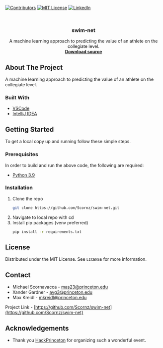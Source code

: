 [![Contributors][contributors-shield]][contributors-url]
[![MIT License][license-shield]][license-url]
[![LinkedIn][linkedin-shield]][linkedin-url]

<!-- PROJECT LOGO -->
<br />
<p align="center">
  <h3 align="center">swim-net</h3>

  <p align="center">
    A machine learning approach to predicting the value of an athlete on the collegiate level.
    <br />
    <a href="https://github.com/Scornz/swim-net/archive/refs/heads/main.zip"><strong>Download source</strong></a>
    <br />
  </p>
</p>

<!-- ABOUT THE PROJECT -->

## About The Project

A machine learning approach to predicting the value of an athlete on the collegiate level.

<!--Using times and performance from highschool, the aim is to be able to accurately and efficiently predict an athlete's
performance in collegiate athletics.-->

### Built With

-   [VSCode](https://code.visualstudio.com/)
-   [IntelliJ IDEA](https://www.jetbrains.com/idea/)

<!-- GETTING STARTED -->

## Getting Started

To get a local copy up and running follow these simple steps.

### Prerequisites

In order to build and run the above code, the following are required:

-   [Python 3.9](https://www.python.org/downloads/release/python-390/)

### Installation

1. Clone the repo
    ```sh
    git clone https://github.com/Scornz/swim-net.git
    ```
2. Navigate to local repo with cd
3. Install pip packages (venv preferred)
    ```sh
    pip install -r requirements.txt
    ```

<!-- LICENSE -->

## License

Distributed under the MIT License. See `LICENSE` for more information.

<!-- CONTACT -->

## Contact

-   Michael Scornavacca - [mas23@princeton.edu](mailto:mas23@princeton.edu?subject=[GitHub]%20Source%20swim-net%20)
-   Xander Gardner - [avg3@princeton.edu](mailto:avg3@princeton.edu?subject=[GitHub]%20Source%20swim-net%20)
-   Max Kreidl - [mkreidl@princeton.edu](mailto:mkreidl@princeton.edu?subject=[GitHub]%20Source%20swim-net%20)

Project Link - [https://github.com/Scornz/swim-net](https://github.com/Scornz/swim-net)

<!-- ACKNOWLEDGEMENTS -->

## Acknowledgements

-   Thank you [HackPrinceton](https://www.hackprinceton.com/) for organizing such a wonderful event.

<!-- MARKDOWN LINKS & IMAGES -->
<!-- https://www.markdownguide.org/basic-syntax/#reference-style-links -->

[contributors-shield]: https://img.shields.io/github/contributors/Scornz/swim-net.svg?style=for-the-badge
[contributors-url]: https://github.com/Scornz/swim-net/graphs/contributors
[license-shield]: https://img.shields.io/github/license/Scornz/swim-net.svg?style=for-the-badge
[license-url]: https://github.com/Scornz/swim-net/blob/main/LICENSE
[linkedin-shield]: https://img.shields.io/badge/-LinkedIn-black.svg?style=for-the-badge&logo=linkedin&colorB=555
[linkedin-url]: https://www.linkedin.com/in/mscornavacca/
